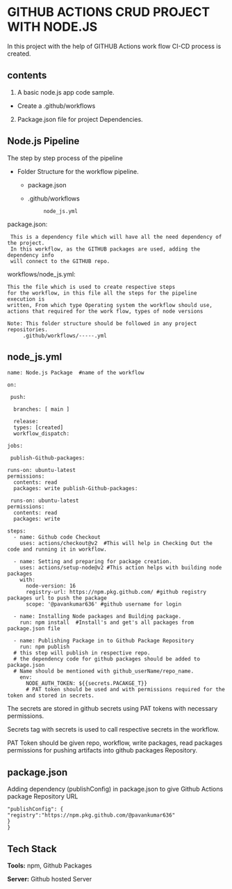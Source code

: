 
# GITHUB ACTIONS CRUD PROJECT WITH NODE.JS

In this project with the help of GITHUB Actions work flow CI-CD process is created.


## contents

   1. A basic node.js app code sample.
   - Create a .github/workflows
   2. Package.json file for project Dependencies.
   



 
       
## Node.js Pipeline 

The step by step process of the pipeline 

  - Folder Structure for the workflow pipeline.
    * package.json

    * .github/workflows 

               node_js.yml


package.json: 
     
     This is a dependency file which will have all the need dependency of the project.
     In this workflow, as the GITHUB packages are used, adding the dependency info
     will connect to the GITHUB repo. 


workflows/node_js.yml: 
    
    This the file which is used to create respective steps 
    for the workflow, in this file all the steps for the pipeline execution is 
    written, From which type Operating system the workflow should use,
    actions that required for the work flow, types of node versions

    Note: This folder structure should be followed in any project repositories.
         .github/workflows/-----.yml



## node_js.yml
    name: Node.js Package  #name of the workflow

    on:

     push:

      branches: [ main ] 

      release:
      types: [created]
      workflow_dispatch:    

    jobs:
 
     publish-Github-packages:
    
    runs-on: ubuntu-latest
    permissions:
      contents: read
      packages: write publish-Github-packages:
    
     runs-on: ubuntu-latest
    permissions:
      contents: read
      packages: write
      
    steps:
      - name: Github code Checkout
        uses: actions/checkout@v2  #This will help in Checking Out the code and running it in workflow.
        
      - name: Setting and preparing for package creation.
        uses: actions/setup-node@v2 #This action helps with building node packages
        with:
          node-version: 16
          registry-url: https://npm.pkg.github.com/ #github registry packages url to push the package
          scope: '@pavankumar636' #github username for login
          
      - name: Installing Node packages and Building package.
        run: npm install  #Install's and get's all packages from package.json file
        
      - name: Publishing Package in to Github Package Repository 
        run: npm publish 
      # this step will publish in respective repo.
      # the dependency code for github packages should be added to package.json
      # Name should be mentioned with github_userName/repo_name.
        env:
          NODE_AUTH_TOKEN: ${{secrets.PACAKGE_T}} 
          # PAT token should be used and with permissions required for the token and stored in secrets.


The secrets are stored in github secrets using PAT tokens with necessary permissions.

Secrets tag with secrets is used to call respective secrets in the workflow.

PAT Token should be given  repo, workflow, write packages, read packages permissions for pushing artifacts into github packages Repository.

## package.json

Adding dependency (publishConfig) in package.json to give Github Actions package Repository URL 

    "publishConfig": {
    "registry":"https://npm.pkg.github.com/@pavankumar636"
    }
    }




## Tech Stack

**Tools:** npm, Github Packages

**Server:** Github hosted Server

